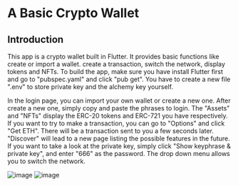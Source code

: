 # A Basic Crypto Wallet

## Introduction

This app is a crypto wallet built in Flutter. It provides basic functions like create or import a wallet. create a transaction, switch the network, display tokens and NFTs.
To build the app, make sure you have install Flutter first and go to "pubspec.yaml" and click "pub get".
You have to create a new file ".env" to store private key and the alchemy key yourself.

In the login page, you can import your own wallet or create a new one. After create a new one, simply copy and paste the phrases to login.
The "Assets" and "NFTs" display the ERC-20 tokens and ERC-721 you have respectively.
If you want to try to make a transaction, you can go to "Options" and click "Get ETH". There will be a transaction sent to you a few seconds later.
"Discover" will lead to a new page listing the possible features in the future.
If you want to take a look at the private key, simply click "Show keyphrase & private key", and enter "666" as the password.
The drop down menu allows you to switch the network.

![image](https://github.com/kenlau666/crypto-wallet/assets/98103533/b6004d55-ee41-4b08-ad12-faf18a47901c)
![image](https://github.com/kenlau666/crypto-wallet/assets/98103533/03a1f28b-fb2c-4c83-b2b3-d01704a0420d)



